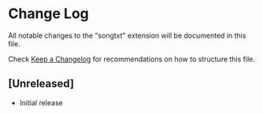 # Change Log
All notable changes to the "songtxt" extension will be documented in this file.

Check [Keep a Changelog](http://keepachangelog.com/) for recommendations on how to structure this file.

## [Unreleased]
- Initial release